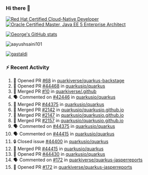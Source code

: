 ### Hi there 👋

<!--START_SECTION:badges-->
[![Red Hat Certified Cloud-Native Developer](https://images.credly.com/size/110x110/images/12ef4e4e-3d8d-4caf-9ab1-858c5bcb9619/image.png)](http://www.credly.com/badges/b6402e31-0894-48e6-b488-e2e551dcc809 "Red Hat Certified Cloud-Native Developer")
[![Oracle Certified Master, Java EE 5 Enterprise Architect](https://images.credly.com/size/110x110/images/1fa3549c-674c-4779-b3d6-d7d64eac2c23/Oracle-Certification-badge_OC-Master.png)](http://www.credly.com/badges/2565574e-b81d-410e-ab7d-24666ddcbe00 "Oracle Certified Master, Java EE 5 Enterprise Architect")
<!--END_SECTION:badges-->

[![George's GitHub stats](https://github-readme-stats.vercel.app/api?username=gastaldi&show=reviews,prs_merged&hide=contribs,prs&theme=transparent&show_icons=true)](https://github.com/anuraghazra/github-readme-stats)

<p align="left"> <img src="https://komarev.com/ghpvc/?username=gastaldi&label=Profile%20views&color=0e75b6&style=for-the-badge" alt="aayushsaini101" /> </p>

<p align="left"> <a href="https://github.com/ryo-ma/github-profile-trophy"><img src="https://github-profile-trophy.vercel.app/?username=gastaldi" alt="gastaldi" /></a> </p>

### :zap: Recent Activity

<!--START_SECTION:activity-->
1. 💪 Opened PR [#68](https://github.com/quarkiverse/quarkus-backstage/pull/68) in [quarkiverse/quarkus-backstage](https://github.com/quarkiverse/quarkus-backstage)
2. 💪 Opened PR [#44468](https://github.com/quarkusio/quarkus/pull/44468) in [quarkusio/quarkus](https://github.com/quarkusio/quarkus)
3. 🎉 Merged PR [#10](https://github.com/quarkiverse/.github/pull/10) in [quarkiverse/.github](https://github.com/quarkiverse/.github)
4. 🗣 Commented on [#42446](https://github.com/quarkusio/quarkus/pull/42446#issuecomment-2472023683) in [quarkusio/quarkus](https://github.com/quarkusio/quarkus)
5. 🎉 Merged PR [#44375](https://github.com/quarkusio/quarkus/pull/44375) in [quarkusio/quarkus](https://github.com/quarkusio/quarkus)
6. 🎉 Merged PR [#2142](https://github.com/quarkusio/quarkusio.github.io/pull/2142) in [quarkusio/quarkusio.github.io](https://github.com/quarkusio/quarkusio.github.io)
7. 🎉 Merged PR [#2147](https://github.com/quarkusio/quarkusio.github.io/pull/2147) in [quarkusio/quarkusio.github.io](https://github.com/quarkusio/quarkusio.github.io)
8. 🎉 Merged PR [#2157](https://github.com/quarkusio/quarkusio.github.io/pull/2157) in [quarkusio/quarkusio.github.io](https://github.com/quarkusio/quarkusio.github.io)
9. 🗣 Commented on [#44375](https://github.com/quarkusio/quarkus/pull/44375#issuecomment-2470542689) in [quarkusio/quarkus](https://github.com/quarkusio/quarkus)
10. 🗣 Commented on [#44415](https://github.com/quarkusio/quarkus/pull/44415#issuecomment-2469503550) in [quarkusio/quarkus](https://github.com/quarkusio/quarkus)
11. 🔒 Closed issue [#44400](https://github.com/quarkusio/quarkus/issues/44400) in [quarkusio/quarkus](https://github.com/quarkusio/quarkus)
12. 🎉 Merged PR [#44415](https://github.com/quarkusio/quarkus/pull/44415) in [quarkusio/quarkus](https://github.com/quarkusio/quarkus)
13. 💪 Opened PR [#44430](https://github.com/quarkusio/quarkus/pull/44430) in [quarkusio/quarkus](https://github.com/quarkusio/quarkus)
14. 🗣 Commented on [#172](https://github.com/quarkiverse/quarkus-jasperreports/pull/172#issuecomment-2469431837) in [quarkiverse/quarkus-jasperreports](https://github.com/quarkiverse/quarkus-jasperreports)
15. 💪 Opened PR [#172](https://github.com/quarkiverse/quarkus-jasperreports/pull/172) in [quarkiverse/quarkus-jasperreports](https://github.com/quarkiverse/quarkus-jasperreports)
<!--END_SECTION:activity-->
